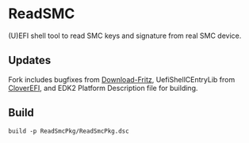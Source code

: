 # ReadSMC
(U)EFI shell tool to read SMC keys and signature from real SMC device.

## Updates
Fork includes bugfixes from [Download-Fritz](https://github.com/Download-Fritz), UefiShellCEntryLib from [CloverEFI](https://sourceforge.net/projects/cloverefiboot/), and EDK2 Platform Description file for building.

## Build
`build -p ReadSmcPkg/ReadSmcPkg.dsc` 
